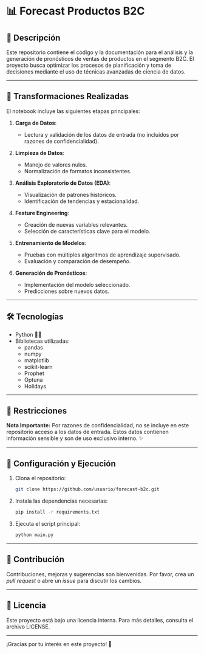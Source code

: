 # 📊 Forecast Productos B2C

## 🌟 Descripción

Este repositorio contiene el código y la documentación para el análisis y la generación de pronósticos de ventas de productos en el segmento B2C. El proyecto busca optimizar los procesos de planificación y toma de decisiones mediante el uso de técnicas avanzadas de ciencia de datos.

---

## 🔄 Transformaciones Realizadas

El notebook incluye las siguientes etapas principales:

1. **Carga de Datos**:

   - Lectura y validación de los datos de entrada (no incluidos por razones de confidencialidad).

2. **Limpieza de Datos**:

   - Manejo de valores nulos.
   - Normalización de formatos inconsistentes.

3. **Análisis Exploratorio de Datos (EDA)**:

   - Visualización de patrones históricos.
   - Identificación de tendencias y estacionalidad.

4. **Feature Engineering**:

   - Creación de nuevas variables relevantes.
   - Selección de características clave para el modelo.

5. **Entrenamiento de Modelos**:

   - Pruebas con múltiples algoritmos de aprendizaje supervisado.
   - Evaluación y comparación de desempeño.

6. **Generación de Pronósticos**:

   - Implementación del modelo seleccionado.
   - Predicciones sobre nuevos datos.

---

## 🛠️ Tecnologías

- Python 👨‍💻
- Bibliotecas utilizadas:
  - pandas
  - numpy
  - matplotlib
  - scikit-learn
  - Prophet
  - Optuna
  - Holidays

---

## 🚧 Restricciones

**Nota Importante:** Por razones de confidencialidad, no se incluye en este repositorio acceso a los datos de entrada. Estos datos contienen información sensible y son de uso exclusivo interno. ✨

---

## 🚀 Configuración y Ejecución

1. Clona el repositorio:

   ```bash
   git clone https://github.com/usuario/forecast-b2c.git
   ```

2. Instala las dependencias necesarias:

   ```bash
   pip install -r requirements.txt
   ```

3. Ejecuta el script principal:

   ```bash
   python main.py
   ```

---

## 🤝 Contribución

Contribuciones, mejoras y sugerencias son bienvenidas. Por favor, crea un *pull request* o abre un *issue* para discutir los cambios.

---

## 📄 Licencia

Este proyecto está bajo una licencia interna. Para más detalles, consulta el archivo LICENSE.

---

¡Gracias por tu interés en este proyecto! 👋

